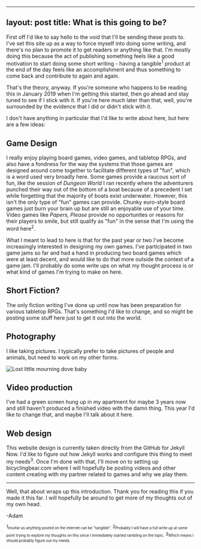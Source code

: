 
---
layout: post
title: What is this going to be?
---

First off I'd like to say hello to the void that I'll be sending these posts to. I've set this site up as a way to force myself into doing some writing, and there's no plan to promote it to get readers or anything like that. I'm mostly doing this because the act of publishing something feels like a good motivation to start doing some short writing - having a tangible<sup>1</sup> product at the end of the day feels like an accomplishment and thus something to come back and contribute to again and again.

That's the theory, anyway. If you're someone who happens to be reading this in January 2019 when I'm getting this started, then go ahead and stay tuned to see if I stick with it. If you're here much later than that, well, you're surrounded by the evidence that I did or didn't stick with it.

I don't have anything in particular that I'd like to write about here, but here are a few ideas:

## Game Design
I really enjoy playing board games, video games, and tabletop RPGs, and also have a fondness for the way the systems that those games are designed around come together to facilitate different types of "fun", which is a word used very broadly here. Some games provide a raucous sort of fun, like the session of *Dungeon World* I ran recently where the adventurers punched their way out of the bottom of a boat because of a precedent I set while forgetting that the majority of boats exist underwater. However, this isn't the only type of "fun" games can provide. Chunky euro-style board games just burn your brain up but are still an enjoyable use of your time. Video games like *Papers, Please* provide no opportunites or reasons for their players to smile, but still qualify as "fun" in the sense that I'm using the word here<sup>2</sup>.

What I meant to lead to here is that for the past year or two I've become increasingly interested in designing my own games. I've participated in two game jams so far and had a hand in producing two board games which were at least decent, and would like to do that more outside the context of a game jam. I'll probably do some write ups on what my thought process is or what kind of games I'm trying to make on here.

## Short Fiction?
The only fiction writing I've done up until now has been preparation for various tabletop RPGs. That's something I'd like to change, and so might be posting some stuff here just to get it out into the world.

## Photography
I like taking pictures. I typically prefer to take pictures of people and animals, but need to work on my other forms. 

![Lost little mourning dove baby](/images/lostdove.png)

## Video production
I've had a green screen hung up in my apartment for maybe 3 years now and still haven't produced a finished video with the damn thing. This year I'd like to change that, and maybe I'll talk about it here. 

## Web design
This website design is currently taken directly from the GitHub for Jekyll Now. I'd like to figure out how Jekyll works and configure this thing to meet my needs<sup>3</sup>. Once I'm done with that, I'll move on to setting up bicyclingbear.com where I will hopefully be posting videos and other content creating with my partner related to games and why we play them.

***

Well, that about wraps up this introduction. Thank you for reading this if you made it this far. I will hopefully be around to get more of my thoughts out of my own head.

-Adam

<sup>1</sup><sup><sub>Insofar as anything posted on the internet can be "tangible".</sub></sup>
<sup>2</sup><sup><sub>Probably I will have a full write up at some point trying to explore my thoughts on this since I immediately started rambling on the topic.</sub></sup>
<sup>3</sup><sup><sub>Which means I should probably figure out my needs.</sub></sup>

